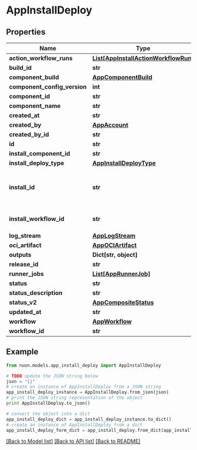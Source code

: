 # AppInstallDeploy


## Properties

Name | Type | Description | Notes
------------ | ------------- | ------------- | -------------
**action_workflow_runs** | [**List[AppInstallActionWorkflowRun]**](AppInstallActionWorkflowRun.md) |  | [optional] 
**build_id** | **str** |  | [optional] 
**component_build** | [**AppComponentBuild**](AppComponentBuild.md) |  | [optional] 
**component_config_version** | **int** |  | [optional] 
**component_id** | **str** |  | [optional] 
**component_name** | **str** |  | [optional] 
**created_at** | **str** |  | [optional] 
**created_by** | [**AppAccount**](AppAccount.md) |  | [optional] 
**created_by_id** | **str** |  | [optional] 
**id** | **str** |  | [optional] 
**install_component_id** | **str** |  | [optional] 
**install_deploy_type** | [**AppInstallDeployType**](AppInstallDeployType.md) |  | [optional] 
**install_id** | **str** | Fields that are de-nested at read time using AfterQuery | [optional] 
**install_workflow_id** | **str** | DEPRECATED: use WorkflowID | [optional] 
**log_stream** | [**AppLogStream**](AppLogStream.md) |  | [optional] 
**oci_artifact** | [**AppOCIArtifact**](AppOCIArtifact.md) |  | [optional] 
**outputs** | **Dict[str, object]** |  | [optional] 
**release_id** | **str** |  | [optional] 
**runner_jobs** | [**List[AppRunnerJob]**](AppRunnerJob.md) | runner details | [optional] 
**status** | **str** |  | [optional] 
**status_description** | **str** |  | [optional] 
**status_v2** | [**AppCompositeStatus**](AppCompositeStatus.md) |  | [optional] 
**updated_at** | **str** |  | [optional] 
**workflow** | [**AppWorkflow**](AppWorkflow.md) |  | [optional] 
**workflow_id** | **str** |  | [optional] 

## Example

```python
from nuon.models.app_install_deploy import AppInstallDeploy

# TODO update the JSON string below
json = "{}"
# create an instance of AppInstallDeploy from a JSON string
app_install_deploy_instance = AppInstallDeploy.from_json(json)
# print the JSON string representation of the object
print AppInstallDeploy.to_json()

# convert the object into a dict
app_install_deploy_dict = app_install_deploy_instance.to_dict()
# create an instance of AppInstallDeploy from a dict
app_install_deploy_form_dict = app_install_deploy.from_dict(app_install_deploy_dict)
```
[[Back to Model list]](../README.md#documentation-for-models) [[Back to API list]](../README.md#documentation-for-api-endpoints) [[Back to README]](../README.md)


